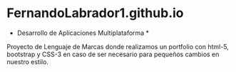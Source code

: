 # FernandoLabrador1.github.io

* Desarrollo de Aplicaciones Multiplataforma *

Proyecto de Lenguaje de Marcas donde realizamos un portfolio con html-5, bootstrap y CSS-3 
en caso de ser necesario para pequeños cambios en nuestro estilo.
